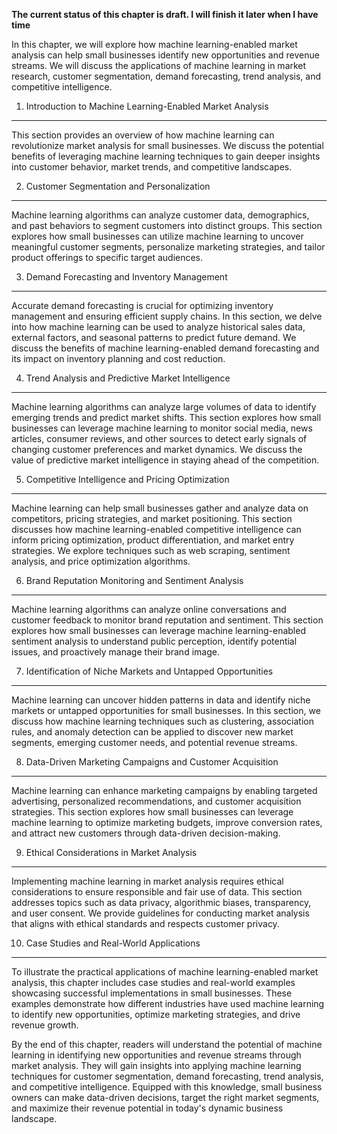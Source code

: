 **The current status of this chapter is draft. I will finish it later when I have time**

In this chapter, we will explore how machine learning-enabled market analysis can help small businesses identify new opportunities and revenue streams. We will discuss the applications of machine learning in market research, customer segmentation, demand forecasting, trend analysis, and competitive intelligence.

1. Introduction to Machine Learning-Enabled Market Analysis
-----------------------------------------------------------

This section provides an overview of how machine learning can revolutionize market analysis for small businesses. We discuss the potential benefits of leveraging machine learning techniques to gain deeper insights into customer behavior, market trends, and competitive landscapes.

2. Customer Segmentation and Personalization
--------------------------------------------

Machine learning algorithms can analyze customer data, demographics, and past behaviors to segment customers into distinct groups. This section explores how small businesses can utilize machine learning to uncover meaningful customer segments, personalize marketing strategies, and tailor product offerings to specific target audiences.

3. Demand Forecasting and Inventory Management
----------------------------------------------

Accurate demand forecasting is crucial for optimizing inventory management and ensuring efficient supply chains. In this section, we delve into how machine learning can be used to analyze historical sales data, external factors, and seasonal patterns to predict future demand. We discuss the benefits of machine learning-enabled demand forecasting and its impact on inventory planning and cost reduction.

4. Trend Analysis and Predictive Market Intelligence
----------------------------------------------------

Machine learning algorithms can analyze large volumes of data to identify emerging trends and predict market shifts. This section explores how small businesses can leverage machine learning to monitor social media, news articles, consumer reviews, and other sources to detect early signals of changing customer preferences and market dynamics. We discuss the value of predictive market intelligence in staying ahead of the competition.

5. Competitive Intelligence and Pricing Optimization
----------------------------------------------------

Machine learning can help small businesses gather and analyze data on competitors, pricing strategies, and market positioning. This section discusses how machine learning-enabled competitive intelligence can inform pricing optimization, product differentiation, and market entry strategies. We explore techniques such as web scraping, sentiment analysis, and price optimization algorithms.

6. Brand Reputation Monitoring and Sentiment Analysis
-----------------------------------------------------

Machine learning algorithms can analyze online conversations and customer feedback to monitor brand reputation and sentiment. This section explores how small businesses can leverage machine learning-enabled sentiment analysis to understand public perception, identify potential issues, and proactively manage their brand image.

7. Identification of Niche Markets and Untapped Opportunities
-------------------------------------------------------------

Machine learning can uncover hidden patterns in data and identify niche markets or untapped opportunities for small businesses. In this section, we discuss how machine learning techniques such as clustering, association rules, and anomaly detection can be applied to discover new market segments, emerging customer needs, and potential revenue streams.

8. Data-Driven Marketing Campaigns and Customer Acquisition
-----------------------------------------------------------

Machine learning can enhance marketing campaigns by enabling targeted advertising, personalized recommendations, and customer acquisition strategies. This section explores how small businesses can leverage machine learning to optimize marketing budgets, improve conversion rates, and attract new customers through data-driven decision-making.

9. Ethical Considerations in Market Analysis
--------------------------------------------

Implementing machine learning in market analysis requires ethical considerations to ensure responsible and fair use of data. This section addresses topics such as data privacy, algorithmic biases, transparency, and user consent. We provide guidelines for conducting market analysis that aligns with ethical standards and respects customer privacy.

10. Case Studies and Real-World Applications
--------------------------------------------

To illustrate the practical applications of machine learning-enabled market analysis, this chapter includes case studies and real-world examples showcasing successful implementations in small businesses. These examples demonstrate how different industries have used machine learning to identify new opportunities, optimize marketing strategies, and drive revenue growth.

By the end of this chapter, readers will understand the potential of machine learning in identifying new opportunities and revenue streams through market analysis. They will gain insights into applying machine learning techniques for customer segmentation, demand forecasting, trend analysis, and competitive intelligence. Equipped with this knowledge, small business owners can make data-driven decisions, target the right market segments, and maximize their revenue potential in today's dynamic business landscape.
